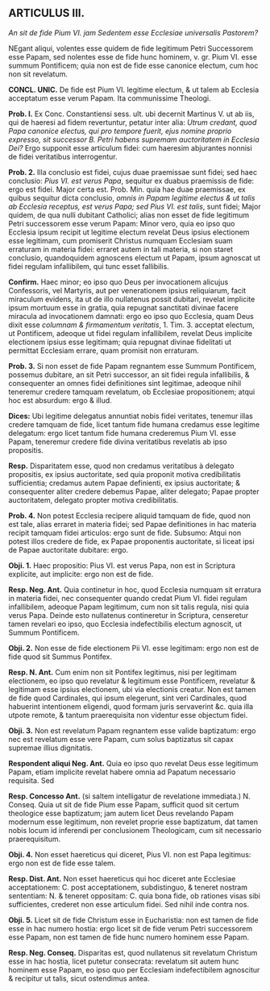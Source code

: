 ## ARTICULUS III.

*An sit de fide Pium VI. jam Sedentem esse Ecclesiae universalis Pastorem?*

NEgant aliqui, volentes esse quidem de fide legitimum Petri Successorem esse Papam, sed nolentes esse de fide hunc hominem, v. gr. Pium VI. esse summum Pontificem; quia non est de fide esse canonice electum, cum hoc non sit revelatum.

**CONCL. UNIC.** De fide est Pium VI. legitime electum, & ut talem ab Ecclesia acceptatum esse verum Papam. Ita communissime Theologi.

**Prob. I.** Ex Conc. Constantiensi sess. ult. ubi decernit Martinus V. ut ab iis, qui de haeresi ad fidem revertuntur, petatur inter alia: *Utrum credant, quod Papa canonice electus, qui pro tempore fuerit, ejus nomine proprio expresso, sit successor B. Petri habens supremam auctoritatem in Ecclesia Dei?* Ergo supponit esse articulum fidei: cum haeresim abjurantes nonnisi de fidei veritatibus interrogentur.

**Prob. 2.** Illa conclusio est fidei, cujus duae praemissae sunt fidei; sed haec conclusio: *Pius VI. est verus Papa*, sequitur ex duabus praemissis de fide: ergo est fidei. Major certa est. Prob. Min. quia hae duae praemissae, ex quibus sequitur dicta conclusio, *omnis in Papam legitime electus & ut talis ab Ecclesia receptus, est verus Papa; sed Pius VI. est talis*, sunt fidei; Major quidem, de qua nulli dubitant Catholici; alias non esset de fide legitimum Petri successorem esse verum Papam: Minor vero, quia eo ipso quo Ecclesia ipsum recipit ut legitime electum revelat Deus ipsius electionem esse legitimam, cum promiserit Christus numquam Ecclesiam suam erraturam in materia fidei: erraret autem in tali materia, si non staret conclusio, quandoquidem agnoscens electum ut Papam, ipsum agnoscat ut fidei regulam infallibilem, qui tunc esset fallibilis.

**Confirm.** Haec minor; eo ipso quo Deus per invocationem alicujus Confessoris, vel Martyris, aut per venerationem ipsius reliquiarum, facit miraculum evidens, ita ut de illo nullatenus possit dubitari, revelat implicite ipsum mortuum esse in gratia, quia repugnat sanctitati divinae facere miracula ad invocationem damnati: ergo eo ipso quo Ecclesia, quam Deus dixit esse *columnam & firmamentum veritatis*, 1. Tim. 3. acceptat electum, ut Pontificem, adeoque ut fidei regulam infallibilem, revelat Deus implicite electionem ipsius esse legitimam; quia repugnat divinae fidelitati ut permittat Ecclesiam errare, quam promisit non erraturam.

**Prob. 3.** Si non esset de fide Papam regnantem esse Summum Pontificem, possemus dubitare, an sit Petri successor, an sit fidei regula infallibilis, & consequenter an omnes fidei definitiones sint legitimae, adeoque nihil teneremur credere tamquam revelatum, ob Ecclesiae propositionem; atqui hoc est absurdum: ergo & illud.

**Dices:** Ubi legitime delegatus annuntiat nobis fidei veritates, tenemur illas credere tamquam de fide, licet tantum fide humana credamus esse legitime delegatum: ergo licet tantum fide humana crederemus Pium VI. esse Papam, teneremur credere fide divina veritatibus revelatis ab ipso propositis.

**Resp.** Disparitatem esse, quod non credamus veritatibus à delegato propositis, ex ipsius auctoritate, sed quia proponit motiva credibilitatis sufficientia; credamus autem Papae definienti, ex ipsius auctoritate; & consequenter aliter credere debemus Papae, aliter delegato; Papae propter auctoritatem, delegato propter motiva credibilitatis.

**Prob. 4.** Non potest Ecclesia recipere aliquid tamquam de fide, quod non est tale, alias erraret in materia fidei; sed Papae definitiones in hac materia recipit tamquam fidei articulos: ergo sunt de fide. Subsumo: Atqui non potest illos credere de fide, ex Papae proponentis auctoritate, si liceat ipsi de Papae auctoritate dubitare: ergo.

**Obji. 1.** Haec propositio: Pius VI. est verus Papa, non est in Scriptura explicite, aut implicite: ergo non est de fide.

**Resp. Neg. Ant.** Quia continetur in hoc, quod Ecclesia numquam sit erratura in materia fidei, nec consequenter quando credat Pium VI. fidei regulam infallibilem, adeoque Papam legitimum, cum non sit talis regula, nisi quia verus Papa. Deinde esto nullatenus contineretur in Scriptura, censeretur tamen revelari eo ipso, quo Ecclesia indefectibilis electum agnoscit, ut Summum Pontificem.

**Obji. 2.** Non esse de fide electionem Pii VI. esse legitimam: ergo non est de fide quod sit Summus Pontifex.

**Resp. N. Ant.** Cum enim non sit Pontifex legitimus, nisi per legitimam electionem, eo ipso quo revelatur & legitimum esse Pontificem, revelatur & legitimam esse ipsius electionem, ubi via electionis creatur. Non est tamen de fide quod Cardinales, qui ipsum elegerunt, sint veri Cardinales, quod habuerint intentionem eligendi, quod formam juris servaverint &c. quia illa utpote remote, & tantum praerequisita non videntur esse objectum fidei.

**Obji. 3.** Non est revelatum Papam regnantem esse valide baptizatum: ergo nec est revelatum esse vere Papam, cum solus baptizatus sit capax supremae illius dignitatis.

**Respondent aliqui Neg. Ant.** Quia eo ipso quo revelat Deus esse legitimum Papam, etiam implicite revelat habere omnia ad Papatum necessario requisita. Sed  

**Resp. Concesso Ant.** (si saltem intelligatur de revelatione immediata.) N. Conseq. Quia ut sit de fide Pium esse Papam, sufficit quod sit certum theologice esse baptizatum; jam autem licet Deus revelando Papam modernum esse legitimum, non revelet proprie esse baptizatum, dat tamen nobis locum id inferendi per conclusionem Theologicam, cum sit necessario praerequisitum.

**Obji. 4.** Non esset haereticus qui diceret, Pius VI. non est Papa legitimus: ergo non est de fide esse talem.

**Resp. Dist. Ant.** Non esset haereticus qui hoc diceret ante Ecclesiae acceptationem: C. post acceptationem, subdistinguo, & teneret nostram sententiam: N. & teneret oppositam: C. quia bona fide, ob rationes visas sibi sufficientes, crederet non esse articulum fidei. Sed nihil inde contra nos.

**Obji. 5.** Licet sit de fide Christum esse in Eucharistia: non est tamen de fide esse in hac numero hostia: ergo licet sit de fide verum Petri successorem esse Papam, non est tamen de fide hunc numero hominem esse Papam.

**Resp. Neg. Conseq.** Disparitas est, quod nullatenus sit revelatum Christum esse in hac hostia, licet putetur consecrata: revelatum sit autem hunc hominem esse Papam, eo ipso quo per Ecclesiam indefectibilem agnoscitur & recipitur ut talis, sicut ostendimus antea.